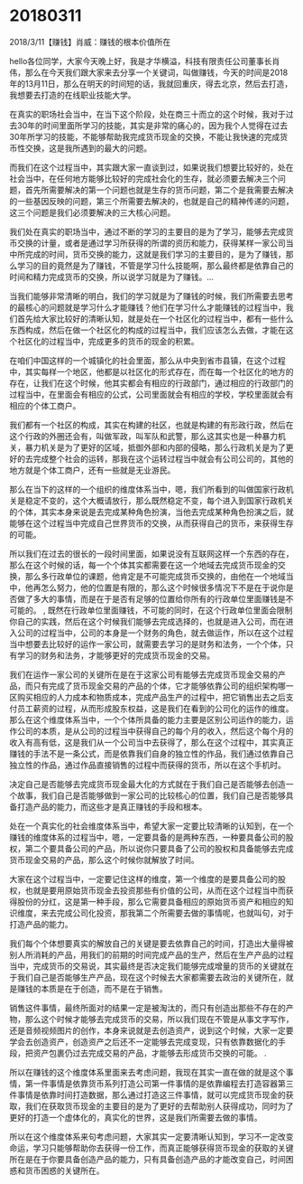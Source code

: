 # 20180311

2018/3/11【赚钱】肖威：赚钱的根本价值所在

hello各位同学，大家今天晚上好，我是才华横溢，科技有限责任公司董事长肖伟，那么在今天我们跟大家来去分享一个关键词，叫做赚钱，今天的时间是2018年的13月11日，那么在明天的时间短的话，我就回重庆，得去北京，然后去打造，我想要去打造的在线职业技能大学。

在真实的职场社会当中，在当下这个阶段，处在商三十而立的这个时候，我对于过去30年的时间里面所学习的技能，其实是非常的痛心的，因为我个人觉得在过去30年所学习的技能，不能够帮助我完成货币现金的交换，不能让我快速的完成货币性交换，这是我所遇到的最大的问题。

而我们在这个过程当中，其实跟大家一直谈到过，如果说我们想要比较好的，处在社会当中，在任何地方能够比较好的完成社会化的生存，就必须要去解决三个问题，首先所需要解决的第一个问题也就是生存的货币问题，第二个是我需要去解决的一些基因反映的问题，第三个所需要去解决的，也就是自己的精神传递的问题，这三个问题是我们必须要解决的三大核心问题。

我们处在真实的职场当中，通过不断的学习的主要目的是为了学习，能够去完成货币交换的计量，或者是通过学习所获得的所谓的资历和能力，获得某样一家公司当中所完成的时间，货币交换的能力，这就是我们学习的主要目的，是为了赚钱，那么学习的目的竟然是为了赚钱，不管是学习什么技能啊，那么最终都是依靠自己的时间和精力完成货币的交换，所以说学习就是为了赚钱。…

当我们能够非常清晰的明白，我们的学习就是为了赚钱的时候，我们所需要去思考的最核心的问题就是学习什么才能赚钱？他们在学习什么才能赚钱的过程当中，我们首先给大家比较好的清晰认知，就是处在一个社区化的过程当中，都有一些什么东西构成，然后在做一个社区化的构成的过程当中，我们应该怎么去做，才能在这个社区化的过程当中，完成更多的货币的现金的积累。

在咱们中国这样的一个城镇化的社会里面，那么从中央到省市县镇，在这个过程中，其实每样一个地区，他都是以社区化的形式存在，而在每一个社区化的地方的存在，让我们在这个时候，他其实都会有相应的行政部门，通过相应的行政部门的过程当中，在里面会有相应的公式，公司里面就会有相应的学校，学校里面就会有相应的个体工商户。

我们都有一个社区的构成，其实在构建的社区，也就是构建的有形政行政，然后在这个行政的外圈还会有，叫做军政，叫军队和武警，那么这其实也是一种暴力机关，暴力机关是为了更好的区域，抵御外部和内部的侵略，那么行政机关是为了更好的去完成整个社会的运转，那我在这个运转过程当中就会有公司公司的，其他的地方就是个体工商户，还有一些就是无业游民。

那么在当下的这样的一个组织的维度体系当中，嗯，我们所看到的叫做国家行政机关是稳定不变的，这个大概请放行，那么既然稳定不变，每个进入到国家行政机关的个体，其实本身来说是去完成某种角色扮演，当他去完成某种角色扮演之后，就能够在这个过程当中完成自己世界货币的交换，从而获得自己的货币，来获得生存的可能。

所以我们在过去的很长的一段时间里面，如果说没有互联网这样一个东西的存在，那么在这个时候的话，每一个个体其实都需要在这一个地域去完成货币现金的交换，那么多行政单位的课题，他肯定是不可能完成货币交换的，由他在一个地域当中，他再怎么努力，他的位置是有限的，那么这个时候很多情况下不是在于说你是否做了多大的事情，而是在于是否有足够的位置给你所有的行政单位里面赚钱是不可能的。 , 既然在行政单位里面赚钱，不可能的同时，在这个行政单位里面会限制你自己的实践，然后在这个时候我们能够去完成选择的，也就是进入公司，而在进入公司的过程当中，公司的本身是一个财务的角色，就去做运作，所以在这个过程当中想要去比较好的运作一家公司，就需要去学习的是财务和法务，一个个体，只有学习的财务和法务，才能够更好的完成货币现金的交易。

我们在运作一家公司的关键所在是在于这家公司有能够去完成货币现金交易的产品，而只有完成了货币现金交易的产品的个体，它才能够依靠公司的组织架构哪一区购买相应的人力成本和物质成本，完成产品生产的过程中，把它销售出去之后支付员工薪资的过程，从而形成股东权益，这是我们在看到的公司化的运作的维度。 那么在这个维度体系当中，一个个体所具备的能力主要是区别公司运作的能力，运作公司的本质，是从公司的过程当中获得自己的每个月的收入，然后这个每个月的收入有高有低，这是我们从一个公司当中去获得了，那么在这个过程中，其实真正赚钱的手法不是一条公式，而是依靠我们自身的独立性的作品，我们通过依靠自己独立性的作品，通过作品直接销售的过程中而获得的货币，所以在这个手机时。

决定自己是否能够去完成货币现金最大化的方式就在于我们自己是否能够去创造一个故事，我们自己是否能够做到一家公司的比较核心的位置，我们自己是否能够具备打造产品的能力，而这些才是真正赚钱的手段和根本。

处在一个真实化的社会维度体系当中，希望大家一定要比较清晰的认知到，在一个赚钱的维度体系的过程当中，嗯，一定要具备的是两种东西，一种要具备公司的股权，第二个要具备公司的产品，所以说你只要具备了公司的股权和具备能够去完成货币现金交易的产品，那么这个时候你就解放了时间。

大家在这个过程当中，一定要记住这样的维度，第一个维度的是要具备公司的股权，也就是要用原始货币现金去投资那些有价值的公司，从而在这个过程当中而获得股份的分红，这是第一种手段，那么它需要具备相应的原始货币资产和相应的知识维度，来去完成公司化投资，那我第二个所需要去做的事情呢，也就叫句，对于打造产品的能力。

我们每个个体想要真实的解放自己的关键是要去依靠自己的时间，打造出大量得被别人所消耗的产品，用我们的前期的时间完成产品的生产，然后在生产产品的过程当中，完成货币的交易说，其实最终是否决定我们能够完成增量的货币的关键就在于我们自己是否能够生产产品，现在这个时候去大家都需要去政治的关键所在，就是赚钱的本质是在于创造，而不是在于销售。

销售这件事情，最终所面对的结果一定是被淘汰的，而只有创造出那些不存在的产物，那么这个时候才能够去完成货币的交易，所以我们现在不管是从事文字写作，还是音频视频图片的创作，本身来说就是去创造资产，说到这个时候，大家一定要学会去创造资产，创造资产之后还不一定能够去完成变现，只有依靠数据化的手段，把资产包裹仍过去完成交易的产品，才能够去形成货币交换的可能。 .

所以在赚钱的这个维度体系里面来去考虑问题，我现在其实一直在做的就是这个事情，第一件事情是依靠货币系列打造公司第一件事情的是依靠编程去打造容器第三件事情是依靠时间打造数据，那么通过打造这三件事情，就可以完成货币现金的获取，我们在获取货币现金的主要目的是为了更好的去帮助别人获得成功，同时为了更好的打造一个虚体化的，真实化的世界，这是我们所需要去做的事情。

所以在这个维度体系来句考虑问题，大家其实一定要清晰认知到，学习不一定改变命运，学习只能够帮助你去获得一份工作，而真正能够获得货币现金的获取的关键所在是在于你要具备创造产品的能力，只有具备创造产品的才能改变自己，时间困惑和货币困惑的关键所在。
